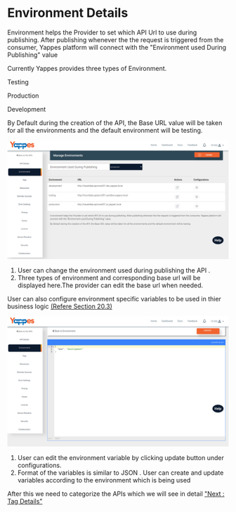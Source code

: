Environment Details
===================

Environment helps the Provider to set which API Url to use during
publishing. After publishing whenever the the request is triggered from
the consumer, Yappes platform will connect with the "Environment used
During Publishing" value

Currently Yappes provides three types of Environment.

Testing

Production

Development

By Default during the creation of the API, the Base URL value will be
taken for all the environments and the default environment will be
testing.

![](images/new_api/environment_view_02.png)

1.  User can change the environment used during publishing the API .
2.  Three types of environment and corresponding base url will be
    displayed here.The provider can edit the base url when needed.

User can also configure environment specific variables to be used in
thier business logic [(Refere Section 20.3)](environment_var)

![](images/new_api/environment_configclick_03.png)

1.  User can edit the environment variable by clicking update button
    under configurations.
2.  Format of the variables is similar to JSON . User can create and
    update variables according to the environment which is being used

After this we need to categorize the APIs which we will see in detail
["Next : Tag Details"](tags_new)
